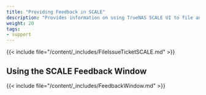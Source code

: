 ```yaml
---
title: "Providing Feedback in SCALE"
description: "Provides information on using TrueNAS SCALE UI to file an issue ticket in Jira."
weight: 20
tags:
- support
---
```


{{< include file="/content/_includes/FileIssueTicketSCALE.md" >}}

## Using the SCALE Feedback Window

{{< include file="/content/_includes/FeedbackWindow.md" >}}
